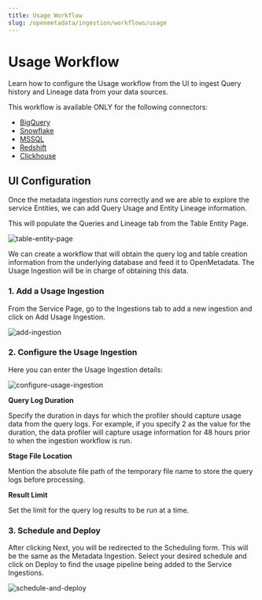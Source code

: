 ```yaml
---
title: Usage Workflow
slug: /openmetadata/ingestion/workflows/usage
---
```


# Usage Workflow
Learn how to configure the Usage workflow from the UI to ingest Query history and Lineage data from your data sources.

This workflow is available ONLY for the following connectors:
- [BigQuery](/openmetadata/connectors/database/bigquery)
- [Snowflake](/openmetadata/connectors/database/snowflake)
- [MSSQL](/openmetadata/connectors/database/mssql)
- [Redshift](/openmetadata/connectors/database/redshift)
- [Clickhouse](/openmetadata/connectors/database/clickhouse)

## UI Configuration

Once the metadata ingestion runs correctly and we are able to explore the service Entities, we can add Query Usage and Entity Lineage information.

This will populate the Queries and Lineage tab from the Table Entity Page.

<Image src="/images/openmetadata/ingestion/workflows/usage/table-entity-page.png" alt="table-entity-page" caption="Table Entity Page"/>

We can create a workflow that will obtain the query log and table creation information from the underlying database and feed it to OpenMetadata. The Usage Ingestion will be in charge of obtaining this data.

### 1. Add a Usage Ingestion

From the Service Page, go to the Ingestions tab to add a new ingestion and click on Add Usage Ingestion.

<Image src="/images/openmetadata/ingestion/workflows/usage/add-ingestion.png" alt="add-ingestion" caption="Add Ingestion"/>

### 2. Configure the Usage Ingestion

Here you can enter the Usage Ingestion details:

<Image src="/images/openmetadata/ingestion/workflows/usage/configure-usage-ingestion.png" alt="configure-usage-ingestion" caption="Configure the Usage Ingestion"/>

<Collapse title="Usage Options">

**Query Log Duration**

Specify the duration in days for which the profiler should capture usage data from the query logs. For example, if you specify 2 as the value for the duration, the data profiler will capture usage information for 48 hours prior to when the ingestion workflow is run.

**Stage File Location**

Mention the absolute file path of the temporary file name to store the query logs before processing.

**Result Limit**

Set the limit for the query log results to be run at a time.
</Collapse>

### 3. Schedule and Deploy
After clicking Next, you will be redirected to the Scheduling form. This will be the same as the Metadata Ingestion. Select your desired schedule and click on Deploy to find the usage pipeline being added to the Service Ingestions.

<Image src="/images/openmetadata/ingestion/workflows/usage/scheule-and-deploy.png" alt="schedule-and-deploy" caption="View Service Ingestion pipelines"/>